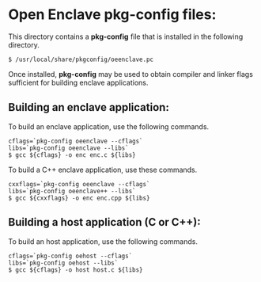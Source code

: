 Open Enclave pkg-config files:
==============================

This directory contains a **pkg-config** file that is installed in the 
following directory.

```
$ /usr/local/share/pkgconfig/oeenclave.pc
```

Once installed, **pkg-config** may be used to obtain compiler and linker flags 
sufficient for building enclave applications.

Building an enclave application:
--------------------------------

To build an enclave application, use the following commands.

```
cflags=`pkg-config oeenclave --cflags`
libs=`pkg-config oeenclave --libs`
$ gcc ${cflags} -o enc enc.c ${libs}
```

To build a C++ enclave application, use these commands.

```
cxxflags=`pkg-config oeenclave --cflags`
libs=`pkg-config oeenclave++ --libs`
$ gcc ${cxxflags} -o enc enc.cpp ${libs}
```

Building a host application (C or C++):
---------------------------------------

To build an host application, use the following commands.

```
cflags=`pkg-config oehost --cflags`
libs=`pkg-config oehost --libs`
$ gcc ${cflags} -o host host.c ${libs}
```
